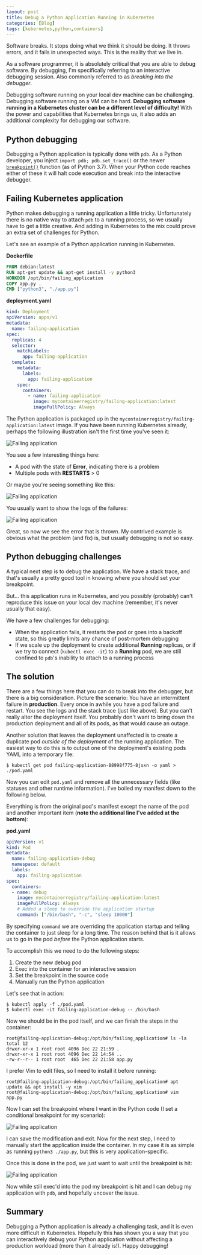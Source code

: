 ```yaml
---
layout: post
title: Debug a Python Application Running in Kubernetes
categories: [Blog]
tags: [kubernetes,python,containers]
---
```


Software breaks. It stops doing what we think it should be doing. It throws errors, and it fails in unexpected ways. This is the reality that we live in.

As a software programmer, it is absolutely critical that you are able to debug software. By debugging, I'm specifically referring to an interactive debugging session. Also commonly referred to as *breaking into the debugger*.

Debugging software running on your local dev machine can be challenging. Debugging software running on a VM can be hard. **Debugging software running in a Kubernetes cluster can be a different level of difficulty!** With the power and capabilities that Kubernetes brings us, it also adds an additional complexity for debugging our software.

## Python debugging

Debugging a Python application is typically done with `pdb`. As a Python developer, you inject `import pdb; pdb.set_trace()` or the newer [`breakpoint()`](https://docs.python.org/3/library/functions.html#breakpoint) function (as of Python 3.7). When your Python code reaches either of these it will halt code execution and break into the interactive debugger.

## Failing Kubernetes application

Python makes debugging a running application a little tricky. Unfortunately there is no native way to attach `pdb` to a running process, so we usually have to get a little creative. And adding in Kubernetes to the mix could prove an extra set of challenges for Python.

Let's see an example of a Python application running in Kubernetes.

**Dockerfile**

```dockerfile
FROM debian:latest
RUN apt-get update && apt-get install -y python3
WORKDIR /opt/bin/failing_application
COPY app.py .
CMD ["python3", "./app.py"]
```

**deployment.yaml**

```yaml
kind: Deployment
apiVersion: apps/v1
metadata:
  name: failing-application
spec:
  replicas: 4
  selector:
    matchLabels:
      app: failing-application
  template:
    metadata:
      labels:
        app: failing-application
    spec:
      containers:
        - name: failing-application
          image: mycontainerregistry/failing-application:latest
          imagePullPolicy: Always
```

The Python application is packaged up in the `mycontainerregistry/failing-application:latest` image. If you have been running Kubernetes already, perhaps the following illustration isn't the first time you've seen it:

![Failing application](../images/kubernetes-debug-python-1.png)

You see a few interesting things here:

- A pod with the state of **Error**, indicating there is a problem
- Multiple pods with **RESTARTS** > 0

Or maybe you're seeing something like this:

![Failing application](../images/kubernetes-debug-python-3.png)

You usually want to show the logs of the failures:

![Failing application](../images/kubernetes-debug-python-4.png)

Great, so now we see the error that is thrown. My contrived example is obvious what the problem (and fix) is, but usually debugging is not so easy.

## Python debugging challenges

A typical next step is to debug the application. We have a stack trace, and that's usually a pretty good tool in knowing where you should set your breakpoint.

But... this application runs in Kubernetes, and you possibly (probably) can't reproduce this issue on your local dev machine (remember, it's never usually that easy).

We have a few challenges for debugging:

- When the application fails, it restarts the pod or goes into a backoff state, so this greatly limits any chance of post-mortem debugging
- If we scale up the deployment to create additional **Running** replicas, or if we try to connect (`kubectl exec -it`) to a **Running** pod, we are still confined to `pdb`'s inability to attach to a running process

## The solution

There are a few things here that you can do to break into the debugger, but there is a big consideration. Picture the scenario: You have an intermittent failure in **production**. Every once in awhile you have a pod failure and restart. You see the logs and the stack trace (just like above). But you can't really alter the deployment itself. You probably don't want to bring down the production deployment and all of its pods, as that would cause an outage.

Another solution that leaves the deployment unaffected is to create a duplicate pod *outside of the deployment* of the running application. The easiest way to do this is to output one of the deployment's existing pods YAML into a temporary file:

```
$ kubectl get pod failing-application-88998f775-8jsxn -o yaml > ./pod.yaml
```

Now you can edit `pod.yaml` and remove all the unnecessary fields (like statuses and other runtime information). I've boiled my manifest down to the following below.

Everything is from the original pod's manifest except the name of the pod and another important item (**note the additional line I've added at the bottom**):

**pod.yaml**

```yaml
apiVersion: v1
kind: Pod
metadata:
  name: failing-application-debug
  namespace: default
  labels:
    app: failing-application
spec:
  containers:
  - name: debug
    image: mycontainerregistry/failing-application:latest
    imagePullPolicy: Always
    # Added a sleep to override the application startup
    command: ["/bin/bash", "-c", "sleep 10000"]
```

By specifying `command` we are overriding the application startup and telling the container to just sleep for a long time. The reason behind that is it allows us to go in the pod *before* the Python application starts.

To accomplish this we need to do the following steps:

1. Create the new debug pod
1. Exec into the container for an interactive session
1. Set the breakpoint in the source code
1. Manually run the Python application

Let's see that in action:

```
$ kubectl apply -f ./pod.yaml
$ kubectl exec -it failing-application-debug -- /bin/bash
```

Now we should be in the pod itself, and we can finish the steps in the container:

```
root@failing-application-debug:/opt/bin/failing_application# ls -la
total 12
drwxr-xr-x 1 root root 4096 Dec 22 21:59 .
drwxr-xr-x 1 root root 4096 Dec 22 14:54 ..
-rw-r--r-- 1 root root  465 Dec 22 21:58 app.py
```

I prefer Vim to edit files, so I need to install it before running:

```
root@failing-application-debug:/opt/bin/failing_application# apt update && apt install -y vim
root@failing-application-debug:/opt/bin/failing_application# vim app.py
```

Now I can set the breakpoint where I want in the Python code (I set a conditional breakpoint for my scenario):

![Failing application](../images/kubernetes-debug-python-5.png)

I can save the modification and exit. Now for the next step, I need to manually start the application inside the container. In my case it is as simple as running `python3 ./app.py`, but this is very application-specific.

Once this is done in the pod, we just want to wait until the breakpoint is hit:

![Failing application](../images/kubernetes-debug-python-6.png)

Now while still exec'd into the pod my breakpoint is hit and I can debug my application with `pdb`, and hopefully uncover the issue.

## Summary

Debugging a Python application is already a challenging task, and it is even more difficult in Kubernetes. Hopefully this has shown you a way that you can interactively debug your Python application without affecting a production workload (more than it already is!). Happy debugging!
